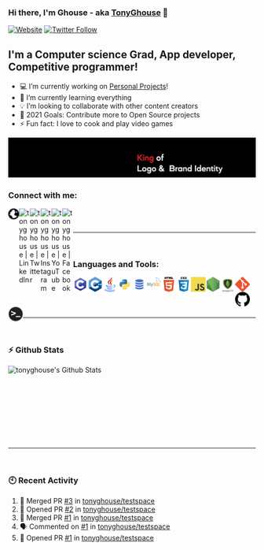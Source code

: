 ### Hi there, I'm Ghouse - aka [TonyGhouse][website] 👋

[![Website](https://img.shields.io/website?color=%2303ef62&down_color=red&down_message=Down&label=Tony%27s%20Blog&style=for-the-badge&up_color=green&up_message=Visit&url=https%3A%2F%2Fabout.me%2Ftonyghouse)](https://about.me/tonyghouse)
[![Twitter Follow](https://img.shields.io/twitter/follow/billgates?color=%231DA1F2&label=%40tonyghouse&logo=twitter&logoColor=%231DA1F2&style=for-the-badge)](https://twitter.com/tonyghouse)

## I'm a Computer science Grad, App developer, Competitive programmer!

- :computer: I’m currently working on [Personal Projects][gitprojects]!
- :blue_book: I’m currently learning everything
- :bulb: I’m looking to collaborate with other content creators
- :dart: 2021 Goals: Contribute more to Open Source projects
- ⚡ Fun fact: I love to cook and play video games


![](https://github.com/tonyghouse/tonyghouse/blob/main/assets/gbanner.jpg)


### Connect with me:

[<img align="left" alt="tonyghouse.com" width="22px" src="https://raw.githubusercontent.com/iconic/open-iconic/master/svg/globe.svg" />][website]
[<img align="left" alt="tonyghouse | LinkedIn" width="22px" src="https://cdn.jsdelivr.net/npm/simple-icons@v3/icons/linkedin.svg" />][linkedin]
[<img align="left" alt="tonyghouse | Twitter" width="22px" src="https://cdn.jsdelivr.net/npm/simple-icons@v3/icons/twitter.svg" />][twitter]
[<img align="left" alt="tonyghouse | Instagram" width="22px" src="https://cdn.jsdelivr.net/npm/simple-icons@v3/icons/instagram.svg" />][instagram]
[<img align="left" alt="tonyghouse | YouTube" width="22px" src="https://cdn.jsdelivr.net/npm/simple-icons@v3/icons/youtube.svg" />][youtube]
[<img align="left" alt="tonyghouse | Facebook" width="22px" src="https://cdn.jsdelivr.net/npm/simple-icons@v3/icons/facebook.svg" />][facebook] <br />
<br />
 
***
  <br />

### Languages and Tools:
<img align="left" alt="C" width="30px" src="https://github.com/tonyghouse/tonyghouse/blob/main/assets/c.png" />
<img align="left" alt="C++" width="30px" src="https://raw.githubusercontent.com/github/explore/80688e429a7d4ef2fca1e82350fe8e3517d3494d/topics/cpp/cpp.png" />
<img align="left" alt="Java" width="30px" src="https://github.com/tonyghouse/tonyghouse/blob/main/assets/java.png" />
<img align="left" alt="python" width="30px" src="https://raw.githubusercontent.com/github/explore/80688e429a7d4ef2fca1e82350fe8e3517d3494d/topics/python/python.png" />
<img align="left" alt="SQL" width="30px" src="https://raw.githubusercontent.com/github/explore/80688e429a7d4ef2fca1e82350fe8e3517d3494d/topics/sql/sql.png" />
<img align="left" alt="MySQL" width="30px" src="https://github.com/tonyghouse/tonyghouse/blob/main/assets/mysql.png" />
<img align="left" alt="HTML5" width="30px" src="https://raw.githubusercontent.com/github/explore/80688e429a7d4ef2fca1e82350fe8e3517d3494d/topics/html/html.png" />
<img align="left" alt="CSS3" width="30px" src="https://raw.githubusercontent.com/github/explore/80688e429a7d4ef2fca1e82350fe8e3517d3494d/topics/css/css.png" />
<img align="left" alt="JavaScript" width="30px" src="https://raw.githubusercontent.com/github/explore/80688e429a7d4ef2fca1e82350fe8e3517d3494d/topics/javascript/javascript.png" />
<img align="left" alt="Node.js" width="30px" src="https://raw.githubusercontent.com/github/explore/80688e429a7d4ef2fca1e82350fe8e3517d3494d/topics/nodejs/nodejs.png" />
<img align="left" alt="MongoDB" width="30px" src="https://github.com/tonyghouse/tonyghouse/blob/main/assets/mangodb.png" />
<img align="left" alt="Git" width="30px" src="https://github.com/tonyghouse/tonyghouse/blob/main/assets/git.png" />
<img align="left" alt="GitHub" width="30px" src="https://github.com/tonyghouse/tonyghouse/blob/main/assets/github.png" />
<img align="left" alt="Terminal" width="30px" src="https://raw.githubusercontent.com/github/explore/80688e429a7d4ef2fca1e82350fe8e3517d3494d/topics/terminal/terminal.png" /> <br />
<br />
<br />
<br />
 
***
  <br />

### :zap: Github Stats
 <img align="left" alt="tonyghouse's Github Stats" src="https://github-readme-stats.vercel.app/api?username=tonyghouse&&show_icons=true&title_color=ffffff&icon_color=bb2acf&text_color=daf7dc&bg_color=151515" /> <br />
<br />
<br />
<br />
<br />
<br />
<br />
<br />
<br />
***
  <br />


### :clock10: Recent Activity

<!--START_SECTION:activity-->
1. 🎉 Merged PR [#3](https://github.com/tonyghouse/testspace/pull/3) in [tonyghouse/testspace](https://github.com/tonyghouse/testspace)
2. 💪 Opened PR [#2](https://github.com/tonyghouse/testspace/pull/2) in [tonyghouse/testspace](https://github.com/tonyghouse/testspace)
3. 🎉 Merged PR [#1](https://github.com/tonyghouse/testspace/pull/1) in [tonyghouse/testspace](https://github.com/tonyghouse/testspace)
4. 🗣 Commented on [#1](https://github.com/tonyghouse/testspace/issues/1) in [tonyghouse/testspace](https://github.com/tonyghouse/testspace)
5. 💪 Opened PR [#1](https://github.com/tonyghouse/testspace/pull/1) in [tonyghouse/testspace](https://github.com/tonyghouse/testspace)
<!--END_SECTION:activity-->
<br />

[website]: https://about.me/tonyghouse
[twitter]: https://twitter.com/tonyghouse
[youtube]: https://youtube.com/tonyghouse
[instagram]: https://instagram.com/tonyghouse
[linkedin]: https://linkedin.com/in/tonyghouse
[facebook]:https://facebook.com/realtonyghouse
[gitprojects]:https://github.com/tonyghouse?tab=repositories



